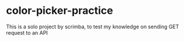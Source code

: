 # color-picker-practice
This is a solo project by scrimba, to test my knowledge on sending GET request to an API
